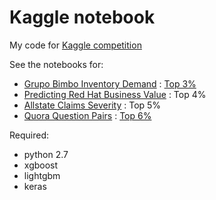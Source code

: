 # Kaggle notebook

My code for [Kaggle competition](http://www.kaggle.com/zonemercy)

See the notebooks for:

- [Grupo Bimbo Inventory Demand](https://www.kaggle.com/c/grupo-bimbo-inventory-demand) : [Top 3%](https://github.com/zonemercy/Kaggle/tree/master/Bimbo)
- [Predicting Red Hat Business Value](https://www.kaggle.com/c/predicting-red-hat-business-value) : Top 4%
- [Allstate Claims Severity](https://www.kaggle.com/c/allstate-claims-severity) : Top 5%
- [Quora Question Pairs](https://www.kaggle.com/c/quora-question-pairs) : [Top 6%](https://github.com/zonemercy/Kaggle/tree/master/quora)


Required:

- python 2.7
- xgboost
- lightgbm
- keras

